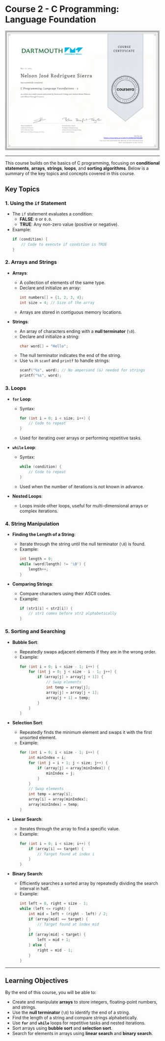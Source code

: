 # Course 2 - C Programming: Language Foundation

![certificate](./certificate-course-2-language-foundations_page-0001.jpg)

---

This course builds on the basics of C programming, focusing on **conditional statements**, **arrays**, **strings**, **loops**, and **sorting algorithms**. Below is a summary of the key topics and concepts covered in this course.

## Key Topics

### 1. Using the `if` Statement
- The `if` statement evaluates a condition:
  - **FALSE**: `0` or `0.0`.
  - **TRUE**: Any non-zero value (positive or negative).
- Example:
  ```c
  if (condition) {
      // Code to execute if condition is TRUE
  }
  ```

### 2. Arrays and Strings
- **Arrays**:
  - A collection of elements of the same type.
  - Declare and initialize an array:
    ```c
    int numbers[] = {1, 2, 3, 4};
    int size = 4; // Size of the array
    ```
  - Arrays are stored in contiguous memory locations.

- **Strings**:
  - An array of characters ending with a **null terminator** (`\0`).
  - Declare and initialize a string:
    ```c
    char word[] = "Hello";
    ```
  - The null terminator indicates the end of the string.
  - Use `%s` in `scanf` and `printf` to handle strings:
    ```c
    scanf("%s", word); // No ampersand (&) needed for strings
    printf("%s", word);
    ```

### 3. Loops
- **`for` Loop**:
  - Syntax:
    ```c
    for (int i = 0; i < size; i++) {
        // Code to repeat
    }
    ```
  - Used for iterating over arrays or performing repetitive tasks.

- **`while` Loop**:
  - Syntax:
    ```c
    while (condition) {
        // Code to repeat
    }
    ```
  - Used when the number of iterations is not known in advance.

- **Nested Loops**:
  - Loops inside other loops, useful for multi-dimensional arrays or complex iterations.

### 4. String Manipulation
- **Finding the Length of a String**:
  - Iterate through the string until the null terminator (`\0`) is found.
  - Example:
    ```c
    int length = 0;
    while (word[length] != '\0') {
        length++;
    }
    ```

- **Comparing Strings**:
  - Compare characters using their ASCII codes.
  - Example:
    ```c
    if (str1[i] < str2[i]) {
        // str1 comes before str2 alphabetically
    }
    ```

### 5. Sorting and Searching
- **Bubble Sort**:
  - Repeatedly swaps adjacent elements if they are in the wrong order.
  - Example:
    ```c
    for (int i = 0; i < size - 1; i++) {
        for (int j = 0; j < size - i - 1; j++) {
            if (array[j] > array[j + 1]) {
                // Swap elements
                int temp = array[j];
                array[j] = array[j + 1];
                array[j + 1] = temp;
            }
        }
    }
    ```

- **Selection Sort**:
  - Repeatedly finds the minimum element and swaps it with the first unsorted element.
  - Example:
    ```c
    for (int i = 0; i < size - 1; i++) {
        int minIndex = i;
        for (int j = i + 1; j < size; j++) {
            if (array[j] < array[minIndex]) {
                minIndex = j;
            }
        }
        // Swap elements
        int temp = array[i];
        array[i] = array[minIndex];
        array[minIndex] = temp;
    }
    ```

- **Linear Search**:
  - Iterates through the array to find a specific value.
  - Example:
    ```c
    for (int i = 0; i < size; i++) {
        if (array[i] == target) {
            // Target found at index i
        }
    }
    ```

- **Binary Search**:
  - Efficiently searches a sorted array by repeatedly dividing the search interval in half.
  - Example:
    ```c
    int left = 0, right = size - 1;
    while (left <= right) {
        int mid = left + (right - left) / 2;
        if (array[mid] == target) {
            // Target found at index mid
        }
        if (array[mid] < target) {
            left = mid + 1;
        } else {
            right = mid - 1;
        }
    }
    ```

---

## Learning Objectives
By the end of this course, you will be able to:
- Create and manipulate **arrays** to store integers, floating-point numbers, and strings.
- Use the **null terminator** (`\0`) to identify the end of a string.
- Find the length of a string and compare strings alphabetically.
- Use **`for`** and **`while`** loops for repetitive tasks and nested iterations.
- Sort arrays using **bubble sort** and **selection sort**.
- Search for elements in arrays using **linear search** and **binary search**.

